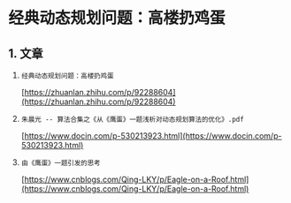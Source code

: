 # 经典动态规划问题：高楼扔鸡蛋

## 1. 文章

1. `经典动态规划问题：高楼扔鸡蛋`

    [https://zhuanlan.zhihu.com/p/92288604](https://zhuanlan.zhihu.com/p/92288604)

2. `朱晨光 -- 算法合集之《从《鹰蛋》一题浅析对动态规划算法的优化》.pdf`

    [https://www.docin.com/p-530213923.html](https://www.docin.com/p-530213923.html)

3. `由《鹰蛋》一题引发的思考`

    [https://www.cnblogs.com/Qing-LKY/p/Eagle-on-a-Roof.html](https://www.cnblogs.com/Qing-LKY/p/Eagle-on-a-Roof.html)
